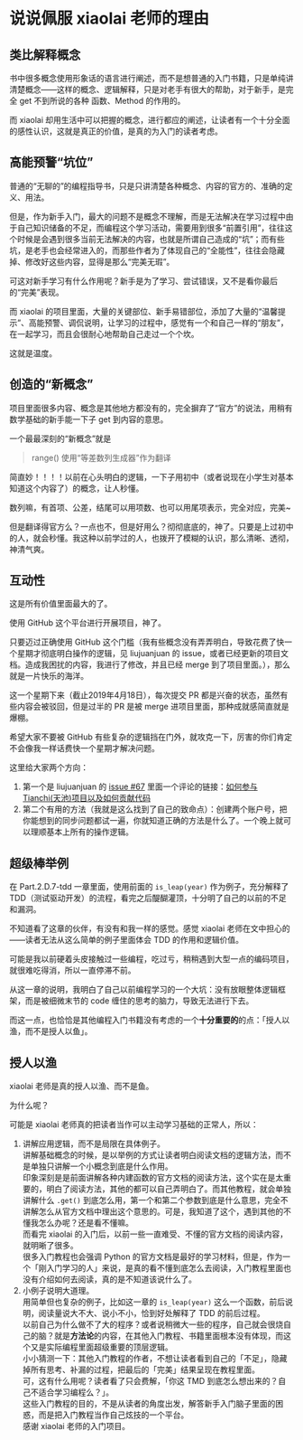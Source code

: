 
# **说说佩服 xiaolai 老师的理由**

## 类比解释概念

书中很多概念使用形象话的语言进行阐述，而不是想普通的入门书籍，只是单纯讲清楚概念——这样的概念、逻辑解释，只是对老手有很大的帮助，对于新手，是完全 get 不到所说的各种 函数、Method 的作用的。  

而 xiaolai 却用生活中可以把握的概念，进行都应的阐述，让读者有一个十分全面的感性认识，这就是真正的价值，是真的为入门的读者考虑。

## 高能预警“坑位”

普通的“无聊的”的编程指导书，只是只讲清楚各种概念、内容的官方的、准确的定义、用法。

但是，作为新手入门，最大的问题不是概念不理解，而是无法解决在学习过程中由于自己知识储备的不足，而编程这个学习活动，需要用到很多“前置引用”，往往这个时候是会遇到很多当前无法解决的内容，也就是所谓自己造成的“坑”；而有些坑，是老手也会经常进入的，而那些作者为了体现自己的“全能性”，往往会隐藏掉、修改好这些内容，显得是那么“完美无瑕”。

可这对新手学习有什么作用呢？新手是为了学习、尝试错误，又不是看你最后的“完美”表现。

而 xiaolai 的项目里面，大量的关键部位、新手易错部位，添加了大量的“温馨提示”、高能预警、调侃说明，让学习的过程中，感觉有一个和自己一样的“朋友”，在一起学习，而且会很耐心地帮助自己走过一个个坎。

这就是温度。

## 创造的“新概念”

项目里面很多内容、概念是其他地方都没有的，完全摒弃了“官方”的说法，用稍有数学基础的新手能一下子 get 到内容的意思。

一个最最深刻的“新概念”就是

> range() 使用“等差数列生成器”作为翻译

简直妙！！！！以前在心头明白的逻辑，一下子用初中（或者说现在小学生对基本知道这个内容了）的概念，让人秒懂。

数列嘛，有首项、公差，结尾可以用项数、也可以用尾项表示，完全对应，完美~

但是翻译得官方么？一点也不，但是好用么？彻彻底底的，神了。只要是上过初中的人，就会秒懂。我这种以前学过的人，也拨开了模糊的认识，那么清晰、透彻，神清气爽。

## 互动性

这是所有价值里面最大的了。

使用 GitHub 这个平台进行开展项目，神了。

只要迈过正确使用 GitHub 这个门槛（我有些概念没有弄弄明白，导致花费了快一个星期才彻底明白操作的逻辑，见 liujuanjuan 的 issue，或者已经更新的项目文档。造成我困扰的内容，我进行了修改，并且已经 merge 到了项目里面。），那么就是一片快乐的海洋。

这一个星期下来（截止2019年4月18日），每次提交 PR 都是兴奋的状态，虽然有些内容会被驳回，但是过半的 PR 是被 merge 进项目里面，那种成就感简直就是爆棚。

希望大家不要被 GitHub 有些复杂的逻辑挡在门外，就攻克一下，厉害的你们肯定不会像我一样话费快一个星期才解决问题。

这里给大家两个方向：

1. 第一个是 liujuanjuan 的 [issue #67](https://github.com/selfteaching/the-craft-of-selfteaching/issues/67) 里面一个评论的链接：[如何参与Tianchi(天池)项目以及如何贡献代码](http://www.qtcn.org/bbs/simple/?t53628.html)
2. 第二个有用的方法（我就是这么找到了自己的致命点）：创建两个账户号，把你能想到的同步问题都试一遍，你就知道正确的方法是什么了。一个晚上就可以理顺基本上所有的操作逻辑。

## 超级棒举例

在 Part.2.D.7-tdd 一章里面，使用前面的 ```is_leap(year)``` 作为例子，充分解释了 TDD（测试驱动开发）的流程，看完之后醍醐灌顶，十分明了自己的以前的不足和漏洞。

不知道看了这章的伙伴，有没有和我一样的感觉。感觉 xiaolai 老师在文中担心的——读者无法从这么简单的例子里面体会 TDD 的作用和逻辑价值。

可能是我以前硬着头皮接触过一些编程，吃过亏，稍稍遇到大型一点的编码项目，就很难吃得消，所以一直停滞不前。

从这一章的说明，我明白了自己以前编程学习的一个大坑：没有放眼整体逻辑框架，而是被细微末节的 code 缠住的思考的脑力，导致无法进行下去。

而这一点，也恰恰是其他编程入门书籍没有考虑的一个**十分重要的**的点：「授人以渔，而不是授人以鱼」。

## 授人以渔

xiaolai 老师是真的授人以渔、而不是鱼。

为什么呢？

可能是 xiaolai 老师真的把读者当作可以主动学习基础的正常人，所以：

1. 讲解应用逻辑，而不是局限在具体例子。  
讲解基础概念的时候，是以举例的方式让读者明白阅读文档的逻辑方法，而不是单独只讲解一个小概念到底是什么作用。  
印象深刻是是前面讲解各种内建函数的官方文档的阅读方法，这个实在是太重要的，明白了阅读方法，其他的都可以自己弄明白了。而其他教程，就会单独讲解什么 ```.get()``` 到底怎么用，第一个和第二个参数到底是什么意思，完全不讲解怎么从官方文档中理出这个意思的。可是，我知道了这个，遇到其他的不懂我怎么办呢？还是看不懂嘛。  
而看完 xiaolai 的入门后，以前一些一直难受、不懂的官方文档的阅读内容，就明晰了很多。  
很多入门教程也会强调 Python 的官方文档是最好的学习材料，但是，作为一个「刚入门学习的人」来说，是真的看不懂到底怎么去阅读，入门教程里面也没有介绍如何去阅读，真的是不知道该说什么了。
2. 小例子说明大道理。  
用简单但也复杂的例子，比如这一章的 ```is_leap(year)``` 这么一个函数，前后说明，阅读量说大不大、说小不小，恰到好处解释了 TDD 的前后过程。  
以前自己为什么做不了大的程序？或者说稍微大一些的程序，自己就会很烧自己的脑？就是**方法论**的内容，在其他入门教程、书籍里面根本没有体现，而这个又是实际编程里面超级重要的顶层逻辑。  
小小猜测一下：其他入门教程的作者，不想让读者看到自己的「不足」，隐藏掉所有思考、补漏的过程，把最后的「完美」结果呈现在教程里面。  
可，这有什么用呢？读者看了只会费解，「你这 TMD 到底怎么想出来的？自己不适合学习编程么？」。  
这些入门教程的目的，不是从读者的角度出发，解答新手入门脑子里面的困惑，而是把入门教程当作自己炫技的一个平台。  
感谢 xiaolai 老师的入门项目。

